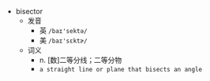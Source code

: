 - bisector
  - 发音
    - 英 `/baɪ'sektə/`
    - 美 `/baɪ'sɛktɚ/`
  - 词义
    - n. [数]二等分线；二等分物
    - `a straight line or plane that bisects an angle `

